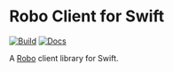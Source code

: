 # Robo Client for Swift

[![Build](https://github.com/fwcd/swift-robo-client/actions/workflows/build.yml/badge.svg)](https://github.com/fwcd/swift-robo-client/actions/workflows/build.yml)
[![Docs](https://github.com/fwcd/swift-robo-client/actions/workflows/docs.yml/badge.svg)](https://fwcd.github.io/swift-robo-client/documentation/roboclient)

A [Robo](https://github.com/fwcd/robo) client library for Swift.
